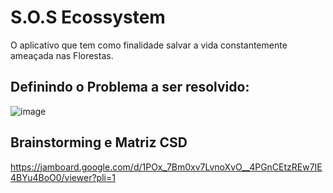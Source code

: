 # S.O.S Ecossystem
O aplicativo que tem como finalidade salvar a vida constantemente ameaçada nas Florestas.

## Definindo o Problema a ser resolvido:
![image](https://github.com/IgorDMoro/S.O.S_Ecossystem/assets/140767577/73db0104-0f69-40ac-b885-35c6bf581398)

## Brainstorming e Matriz CSD
https://jamboard.google.com/d/1POx_7Bm0xv7LvnoXvO__4PGnCEtzREw7IE4BYu4BoO0/viewer?pli=1
